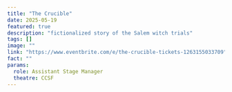 ```yaml
---
title: "The Crucible"
date: 2025-05-19
featured: true
description: "fictionalized story of the Salem witch trials"
tags: []
image: ""
link: "https://www.eventbrite.com/e/the-crucible-tickets-1263155033709"
fact: ""
params:
  role: Assistant Stage Manager
  theatre: CCSF
---
```

